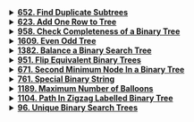 <details>
<summary><strong><a href = "https://leetcode.com/problems/find-duplicate-subtrees/description/">652. Find Duplicate Subtrees</a></strong></summary>

```cpp
/**
 * Definition for a binary tree node.
 * struct TreeNode {
 *     int val;
 *     TreeNode *left;
 *     TreeNode *right;
 *     TreeNode() : val(0), left(nullptr), right(nullptr) {}
 *     TreeNode(int x) : val(x), left(nullptr), right(nullptr) {}
 *     TreeNode(int x, TreeNode *left, TreeNode *right) : val(x), left(left), right(right) {}
 * };
 */
class Solution {
private:
    vector<pair<TreeNode*, vector<int>>> treeStructures;

    void traverseAndCollect(TreeNode* node, vector<int>& values) {
        if (!node) {
            values.push_back(-201); // Special marker for null nodes
            return;
        }

        values.push_back(node->val);
        traverseAndCollect(node->left, values);
        traverseAndCollect(node->right, values);
    }
    
    void exploreTree(TreeNode* node) {
        if (!node)
            return;

        vector<int> values;
        traverseAndCollect(node, values);
        treeStructures.push_back({node, values});
        exploreTree(node->left);
        exploreTree(node->right);
    }

public:
    vector<TreeNode*> findDuplicateSubtrees(TreeNode* root) {
        exploreTree(root);

        vector<TreeNode*> duplicates;
        set<vector<int>> seen;

        for (int i = 0; i < treeStructures.size(); i++) {
            for (int j = i + 1; j < treeStructures.size(); j++) {
                if (treeStructures[i].second == treeStructures[j].second && seen.find(treeStructures[i].second) == seen.end()) {
                    duplicates.push_back(treeStructures[i].first);
                    seen.insert(treeStructures[i].second);
                    break;
                }
            }
        }

        return duplicates;
    }
};
```
</details>

<details>
<summary><strong><a href = "https://leetcode.com/problems/add-one-row-to-tree/description/">623. Add One Row to Tree</a></strong></summary>

```cpp
/**
 * Definition for a binary tree node.
 * struct TreeNode {
 *     int val;
 *     TreeNode *left;
 *     TreeNode *right;
 *     TreeNode() : val(0), left(nullptr), right(nullptr) {}
 *     TreeNode(int x) : val(x), left(nullptr), right(nullptr) {}
 *     TreeNode(int x, TreeNode *left, TreeNode *right) : val(x), left(left), right(right) {}
 * };
 */

class Solution {
public:
    void dfs(TreeNode* root, int currentDepth, int targetDepth, int val) {
        if (root == nullptr) return;

        // Check if the current depth is the one just above the target depth
        if (currentDepth == targetDepth - 1) {
            TreeNode* leftSubTree = root->left;
            TreeNode* rightSubTree = root->right;

            // Create new nodes to be inserted
            TreeNode* leftNewNode = new TreeNode(val);
            TreeNode* rightNewNode = new TreeNode(val);

            // Insert the new nodes
            root->left = leftNewNode;
            root->right = rightNewNode;

            // Attach the original subtrees to the new nodes
            leftNewNode->left = leftSubTree;
            rightNewNode->right = rightSubTree;

            return;
        }

        // Continue to traverse the tree
        dfs(root->left, currentDepth + 1, targetDepth, val);
        dfs(root->right, currentDepth + 1, targetDepth, val);
    }

    TreeNode* addOneRow(TreeNode* root, int val, int depth) {
        // Special case: if the new row needs to be added at the root
        if (depth == 1) {
            TreeNode* newNode = new TreeNode(val);
            newNode->left = root;
            return newNode;
        }

        // Use DFS to add the row at the correct depth
        dfs(root, 1, depth, val);
        return root;
    }
};
```
</details>

<details>
<summary><strong><a href = "https://leetcode.com/problems/check-completeness-of-a-binary-tree/description/">958. Check Completeness of a Binary Tree</a></strong></summary>

```cpp
/**
 * Definition for a binary tree node.
 * struct TreeNode {
 *     int val;
 *     TreeNode *left;
 *     TreeNode *right;
 *     TreeNode() : val(0), left(nullptr), right(nullptr) {}
 *     TreeNode(int x) : val(x), left(nullptr), right(nullptr) {}
 *     TreeNode(int x, TreeNode *left, TreeNode *right) : val(x), left(left), right(right) {}
 * };
 */
class Solution {
public:
    bool isCompleteTree(TreeNode* root) {
        queue<TreeNode*> q;
        if(!root){return false;}
        q.push(root);
        bool end = false;
        while(!q.empty()){
            TreeNode* current = q.front();
            q.pop();
            if(current->left){
                if(end){return false;}
                q.push(current->left);
            }
            else{end = true;}
            if(current->right){
                if(end){return false;}
                q.push(current->right);
            }
            else{end = true;}
        }
        return true;
    }
};
```
</details>

<details>
<summary><strong><a href = "https://leetcode.com/problems/even-odd-tree/description/">1609. Even Odd Tree</a></strong></summary>

```cpp
/**
 * Definition for a binary tree node.
 * struct TreeNode {
 *     int val;
 *     TreeNode *left;
 *     TreeNode *right;
 *     TreeNode() : val(0), left(nullptr), right(nullptr) {}
 *     TreeNode(int x) : val(x), left(nullptr), right(nullptr) {}
 *     TreeNode(int x, TreeNode *left, TreeNode *right) : val(x), left(left), right(right) {}
 * };
 */
class Solution {
public:
    bool isEvenOddTree(TreeNode* root) {
        if(root==NULL) return false;
        queue<TreeNode*> q;
        q.push(root);
        int c=0;
        while(!q.empty()){
            int size = q.size();
            vector<int> check;
            for(int i=0;i<size;i++){
                TreeNode* node = q.front();
                q.pop();
                if(c%2!=0&&node->val%2!=0) return false;
                if(c%2==0&&node->val%2==0) return false;
                check.push_back(node->val);
                if(node->left!=NULL) q.push(node->left);
                if(node->right!=NULL) q.push(node->right);
            }
            if(c%2==0){
                for(int i=0;i<check.size()-1;i++){
                    if(check[i]>=check[i+1]) return false;
                }
            }
            else{
                for(int i=0;i<check.size()-1;i++){
                    if(check[i]<=check[i+1]) return false;
                }
            }
            c++;
        }
        return true;
    }
};
```
</details>

<details>
<summary><strong><a href = "https://leetcode.com/problems/balance-a-binary-search-tree/description/">1382. Balance a Binary Search Tree</a></strong></summary>

```cpp
class Solution {
public:
    // Vector to store the values of nodes in sorted order
    vector<int> nums;
    
    //  function to perform inorder traversal and store the values in the vector
    void inorderTraversal(TreeNode* root) {
        if (!root) return;
        inorderTraversal(root->left);  
        nums.push_back(root->val);     
        inorderTraversal(root->right); 
    }

    // function to convert a sorted array to a balanced BST
    TreeNode* sortedArrayToBST(int start, int end) {
        if (start > end) return nullptr;  // Base case: no elements to construct the subtree
        int mid = start + (end - start) / 2;  // Find the middle element
        TreeNode* node = new TreeNode(nums[mid]);  // Create a new node with the middle element
        node->left = sortedArrayToBST(start, mid - 1);  // Recursively construct the left subtree
        node->right = sortedArrayToBST(mid + 1, end);   // Recursively construct the right subtree
        return node;  // Return the constructed subtree
    }
    
    
    TreeNode* balanceBST(TreeNode* root) {
        inorderTraversal(root);  // Step 1: Perform inorder traversal to get sorted node values
        return sortedArrayToBST(0, nums.size() - 1);  // Step 2: Construct a balanced BST from the sorted values
    }
};
```
</details>

<details>
<summary><strong><a href = "https://leetcode.com/problems/flip-equivalent-binary-trees/description/">951. Flip Equivalent Binary Trees</a></strong></summary>

```cpp
/**
 * Definition for a binary tree node.
 * struct TreeNode {
 *     int val;
 *     TreeNode *left;
 *     TreeNode *right;
 *     TreeNode() : val(0), left(nullptr), right(nullptr) {}
 *     TreeNode(int x) : val(x), left(nullptr), right(nullptr) {}
 *     TreeNode(int x, TreeNode *left, TreeNode *right) : val(x), left(left), right(right) {}
 * };
 */
class Solution {
    bool f(TreeNode* root1, TreeNode* root2){
        if(root1==NULL && root2!=NULL)
            return false;
        if(root2==NULL && root1!=NULL)
            return false;
        if(root1==NULL && root2==NULL)
            return true;

        if(root1->val!=root2->val)
        return false;

        bool a=f(root1->left,root2->left);
        bool b=f(root1->right,root2->right);
        bool c=f(root1->left,root2->right);
        bool d=f(root1->right,root2->left);
        return (c&&d) || (a&&b);

    }
public:
    bool flipEquiv(TreeNode* root1, TreeNode* root2) {
        return f(root1,root2);
    }
};
```
</details>

<details>
<summary><strong><a href = "https://leetcode.com/problems/second-minimum-node-in-a-binary-tree/description/">671. Second Minimum Node In a Binary Tree</a></strong></summary>

```cpp
/**
 * Definition for a binary tree node.
 * struct TreeNode {
 *     int val;
 *     TreeNode *left;
 *     TreeNode *right;
 *     TreeNode() : val(0), left(nullptr), right(nullptr) {}
 *     TreeNode(int x) : val(x), left(nullptr), right(nullptr) {}
 *     TreeNode(int x, TreeNode *left, TreeNode *right) : val(x), left(left), right(right) {}
 * };
 */
class Solution {
public:
void inorder(TreeNode* root, set<int>& unique_vals) {
        if (root == nullptr) return;
        
        inorder(root->left, unique_vals);
        unique_vals.insert(root->val);
        inorder(root->right, unique_vals);
    }
    int findSecondMinimumValue(TreeNode* root) {
     set<int> unique_vals;
        inorder(root, unique_vals);
        
        // If there are less than 2 unique values, return -1
        if (unique_vals.size() < 2) return -1;
        
        // Return the second smallest element
        auto it = unique_vals.begin();
        ++it; // Move iterator to the second element
        return *it;
    }
};
```
</details>

<details>
<summary><strong><a href = "https://leetcode.com/problems/special-binary-string/description/">761. Special Binary String</a></strong></summary>

```cpp
class Solution {
public:
    string makeLargestSpecial(string s) {
        if(s.length()==0)
            return ""; //return null string if size is zero

        vector<string> ans; //list to store all current special substrings
        int count=0,i=0; //keep track of special substring starting index using "i" and 
                         //"count" to keep the track of special substring is over or not

        for(int j=0;j<s.size();j++){
            if(s[j] == '1')
                count++;
            else
                count--;
            if(count==0){
                //call recursively using mid special substring
                ans.push_back('1' + makeLargestSpecial(s.substr(i+1,j-i-1)) + '0');
                i = j+1;
            }
        }
        //sort current substring stored list to fulfill the question demand
        sort(ans.begin(),ans.end(),greater<string>());
        string finalString = "";
        for(i=0;i<ans.size();i++){
            finalString += ans[i];
        }
        return finalString;
    }
};
```
</details>

<details>
<summary><strong><a href = "https://leetcode.com/problems/maximum-number-of-balloons/description/">1189. Maximum Number of Balloons</a></strong></summary>

```cpp
class Solution {
public:
    int maxNumberOfBalloons(string text) {
        unordered_map<char,int>freq;
        int count=0;
        for(char c : text)
            freq[c]++;

         int minfreq=min({freq['b'],freq['a'],freq['l']/2,freq['o']/2,freq['n']});

         return minfreq;
    }
};
```
</details>

<details>
<summary><strong><a href = "https://leetcode.com/problems/path-in-zigzag-labelled-binary-tree/description/">1104. Path In Zigzag Labelled Binary Tree</a></strong></summary>

```cpp
class Solution {
public:
    vector<int> pathInZigZagTree(int label) {
        int level = 0, a = label;
        while(a > 0){
            a /= 2;
            level++;
        }
        vector<int> ans(level);
        ans[level - 1] = label;
        for(int i = level - 1 ; i > 0 ; i--){
            // To find biggest value in prev level 
            int maxi = pow(2,i) - 1;
            // To find smallest value in prev level
            int mini = pow(2,i-1);
            int parent = maxi + mini - label/2;
            ans[i - 1] = parent;
            label = parent;
        }
        return ans;
    }
};
```
</details>

<details>
<summary><strong><a href = "https://leetcode.com/problems/unique-binary-search-trees/description/">96. Unique Binary Search Trees</a></strong></summary>

```cpp
class Solution {
public:
    int numTrees(int n) {
        vector<int> dp(n+1, 0);
        dp[0] = 1;

        for (int i = 1; i <= n; i++) {
            for (int left = 0; left < i; left++) {
                int right = i - left - 1;
                dp[i] += dp[left] * dp[right];
            }
        }
        return dp[n];
    }
};
```
</details>